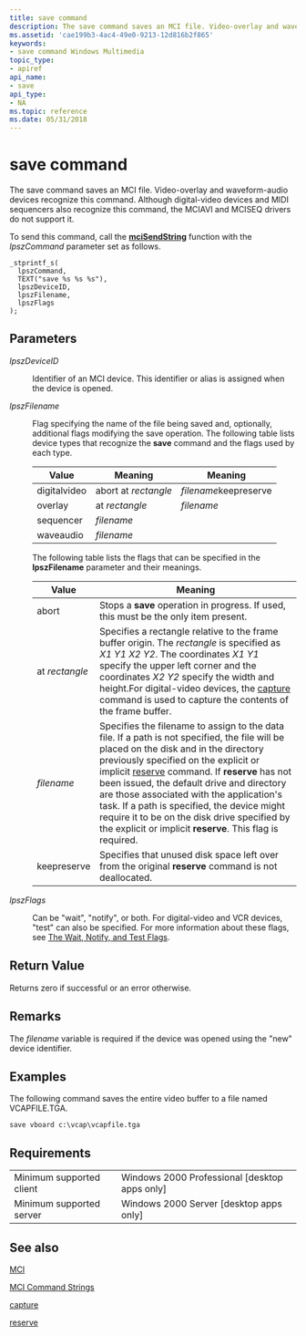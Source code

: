 ```yaml
---
title: save command
description: The save command saves an MCI file. Video-overlay and waveform-audio devices recognize this command. Although digital-video devices and MIDI sequencers also recognize this command, the MCIAVI and MCISEQ drivers do not support it.
ms.assetid: 'cae199b3-4ac4-49e0-9213-12d816b2f865'
keywords:
- save command Windows Multimedia
topic_type:
- apiref
api_name:
- save
api_type:
- NA
ms.topic: reference
ms.date: 05/31/2018
---
```


# save command

The save command saves an MCI file. Video-overlay and waveform-audio devices recognize this command. Although digital-video devices and MIDI sequencers also recognize this command, the MCIAVI and MCISEQ drivers do not support it.

To send this command, call the [**mciSendString**](https://msdn.microsoft.com/library/Dd757161(v=VS.85).aspx) function with the *lpszCommand* parameter set as follows.

``` syntax
_stprintf_s(
  lpszCommand, 
  TEXT("save %s %s %s"), 
  lpszDeviceID, 
  lpszFilename, 
  lpszFlags
); 
```

## Parameters

<dl> <dt>

<span id="lpszDeviceID"></span><span id="lpszdeviceid"></span><span id="LPSZDEVICEID"></span>*lpszDeviceID*
</dt> <dd>

Identifier of an MCI device. This identifier or alias is assigned when the device is opened.

</dd> <dt>

<span id="lpszFilename"></span><span id="lpszfilename"></span><span id="LPSZFILENAME"></span>*lpszFilename*
</dt> <dd>

Flag specifying the name of the file being saved and, optionally, additional flags modifying the save operation. The following table lists device types that recognize the **save** command and the flags used by each type.



| Value        | Meaning              | Meaning               |
|--------------|----------------------|-----------------------|
| digitalvideo | abort at *rectangle* | *filename*keepreserve |
| overlay      | at *rectangle*       | *filename*            |
| sequencer    | *filename*           |                       |
| waveaudio    | *filename*           |                       |



 

The following table lists the flags that can be specified in the **lpszFilename** parameter and their meanings.



| Value          | Meaning                                                                                                                                                                                                                                                                                                                                                                                                                                                                                              |
|----------------|------------------------------------------------------------------------------------------------------------------------------------------------------------------------------------------------------------------------------------------------------------------------------------------------------------------------------------------------------------------------------------------------------------------------------------------------------------------------------------------------------|
| abort          | Stops a **save** operation in progress. If used, this must be the only item present.                                                                                                                                                                                                                                                                                                                                                                                                                 |
| at *rectangle* | Specifies a rectangle relative to the frame buffer origin. The *rectangle* is specified as *X1 Y1 X2 Y2*. The coordinates *X1 Y1* specify the upper left corner and the coordinates *X2 Y2* specify the width and height.For digital-video devices, the [capture](capture.md) command is used to capture the contents of the frame buffer.<br/>                                                                                                                                               |
| *filename*     | Specifies the filename to assign to the data file. If a path is not specified, the file will be placed on the disk and in the directory previously specified on the explicit or implicit [reserve](reserve.md) command. If **reserve** has not been issued, the default drive and directory are those associated with the application's task. If a path is specified, the device might require it to be on the disk drive specified by the explicit or implicit **reserve**. This flag is required. |
| keepreserve    | Specifies that unused disk space left over from the original **reserve** command is not deallocated.                                                                                                                                                                                                                                                                                                                                                                                                 |



 

</dd> <dt>

<span id="lpszFlags"></span><span id="lpszflags"></span><span id="LPSZFLAGS"></span>*lpszFlags*
</dt> <dd>

Can be "wait", "notify", or both. For digital-video and VCR devices, "test" can also be specified. For more information about these flags, see [The Wait, Notify, and Test Flags](the-wait-notify-and-test-flags.md).

</dd> </dl>

## Return Value

Returns zero if successful or an error otherwise.

## Remarks

The *filename* variable is required if the device was opened using the "new" device identifier.

## Examples

The following command saves the entire video buffer to a file named VCAPFILE.TGA.

``` syntax
save vboard c:\vcap\vcapfile.tga
```

## Requirements



|                                     |                                                            |
|-------------------------------------|------------------------------------------------------------|
| Minimum supported client<br/> | Windows 2000 Professional \[desktop apps only\]<br/> |
| Minimum supported server<br/> | Windows 2000 Server \[desktop apps only\]<br/>       |



## See also

<dl> <dt>

[MCI](mci.md)
</dt> <dt>

[MCI Command Strings](mci-command-strings.md)
</dt> <dt>

[capture](capture.md)
</dt> <dt>

[reserve](reserve.md)
</dt> </dl>

 

 





